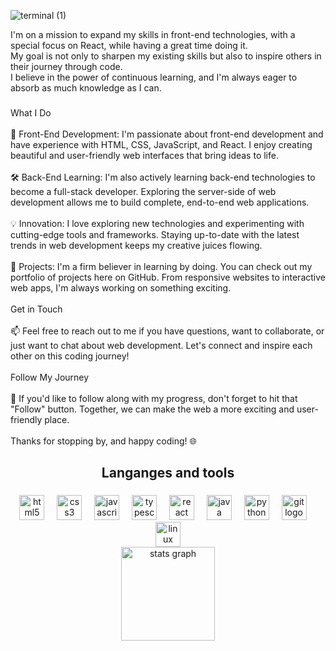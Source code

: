 ![terminal (1)](https://github.com/sepicn/sepicn/assets/113134410/7bb91cea-16d5-4d34-bff7-149a95fad46a)


<p align="left">I'm on a mission to expand my skills in front-end technologies, with a special focus on React, while having a great time doing it. <br>My goal is not only to sharpen my existing skills but also to inspire others in their journey through code. <br>I believe in the power of continuous learning, and I'm always eager to absorb as much knowledge as I can.</p>

###

<p align="left">What I Do<br><br>🌟 Front-End Development: I'm passionate about front-end development and have experience with HTML, CSS, JavaScript, and React. I enjoy creating beautiful and user-friendly web interfaces that bring ideas to life.<br><br>🛠️ Back-End Learning: I'm also actively learning back-end technologies to become a full-stack developer. Exploring the server-side of web development allows me to build complete, end-to-end web applications.<br><br>💡 Innovation: I love exploring new technologies and experimenting with cutting-edge tools and frameworks. Staying up-to-date with the latest trends in web development keeps my creative juices flowing.<br><br>🔨 Projects: I'm a firm believer in learning by doing. You can check out my portfolio of projects here on GitHub. From responsive websites to interactive web apps, I'm always working on something exciting.<br><br>Get in Touch<br><br>📫 Feel free to reach out to me if you have questions, want to collaborate, or just want to chat about web development. Let's connect and inspire each other on this coding journey!<br><br>Follow My Journey<br><br>🚀 If you'd like to follow along with my progress, don't forget to hit that "Follow" button. Together, we can make the web a more exciting and user-friendly place.<br><br>Thanks for stopping by, and happy coding! 🌐</p>

###

<h2 align="center">Langanges and tools</h2>

###

<div align="center">
  <img src="https://cdn.jsdelivr.net/gh/devicons/devicon/icons/html5/html5-plain.svg" height="40" alt="html5 logo"  />
  <img width="12" />
  <img src="https://cdn.jsdelivr.net/gh/devicons/devicon/icons/css3/css3-plain.svg" height="40" alt="css3 logo"  />
  <img width="12" />
  <img src="https://cdn.jsdelivr.net/gh/devicons/devicon/icons/javascript/javascript-plain.svg" height="40" alt="javascript logo"  />
  <img width="12" />
  <img src="https://cdn.jsdelivr.net/gh/devicons/devicon/icons/typescript/typescript-plain.svg" height="40" alt="typescript logo"  />
  <img width="12" />
  <img src="https://cdn.jsdelivr.net/gh/devicons/devicon/icons/react/react-original.svg" height="40" alt="react logo"  />
  <img width="12" />
  <img src="https://cdn.jsdelivr.net/gh/devicons/devicon/icons/java/java-original.svg" height="40" alt="java logo"  />
  <img width="12" />
  <img src="https://cdn.jsdelivr.net/gh/devicons/devicon/icons/python/python-original.svg" height="40" alt="python logo"  />
  <img width="12" />
  <img src="https://cdn.jsdelivr.net/gh/devicons/devicon/icons/git/git-original.svg" height="40" alt="git logo"  />
  <img width="12" />
  <img src="https://cdn.jsdelivr.net/gh/devicons/devicon/icons/linux/linux-original.svg" height="40" alt="linux logo"  />
</div>


<div align="center">
  <img src="https://github-readme-stats.vercel.app/api?username=sepicn&hide_title=false&hide_rank=false&show_icons=true&include_all_commits=true&count_private=true&disable_animations=false&theme=github_dark&locale=en&hide_border=false&order=1&custom_title=Stats" height="150" alt="stats graph"  />
</div>

###
